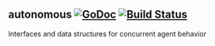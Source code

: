autonomous [![GoDoc](https://godoc.org/github.com/elos/autonomous?status.svg)](https://godoc.org/github.com/elos/autonomous) [![Build Status](https://travis-ci.org/elos/autonomous.svg)](https://travis-ci.org/elos/autonomous)
-----------

Interfaces and data structures for concurrent agent behavior
